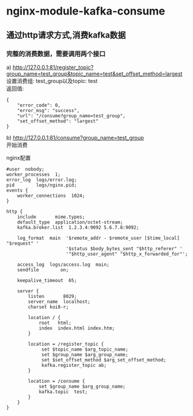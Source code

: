 # nginx-module-kafka-consume
## 通过http请求方式,消费kafka数据<br/>
### 完整的消费数据，需要调用两个接口<br/>
a) http://127.0.0.1:81/register_topic?group_name=test_group&topic_name=test&set_offset_method=largest<br/>
   设置消费组: test_group以及topic: test<br/>
   返回值: <br/>
   ```
   {
	   "error_code": 0,
	   "error_msg": "success",
	   "url": "/consume?group_name=test_group",
	   "set_offset_method": "largest"
   }
   ```
   
b) http://127.0.0.1:81/consume?group_name=test_group<br/>
   开始消费<br/>
   
nginx配置
```
#user  nobody;
worker_processes  1;
error_log  logs/error.log;
pid        logs/nginx.pid;
events {
    worker_connections  1024;
}

http {
    include       mime.types;
    default_type  application/octet-stream;
    kafka.broker.list  1.2.3.4:9092 5.6.7.8:9092;

    log_format  main  '$remote_addr - $remote_user [$time_local] "$request" '
                      '$status $body_bytes_sent "$http_referer" '
                      '"$http_user_agent" "$http_x_forwarded_for"';

    access_log  logs/access.log  main;
    sendfile        on;

    keepalive_timeout  65;

    server {
        listen       8029;
        server_name  localhost;
        charset koi8-r;

        location / {
            root   html;
            index  index.html index.htm;
        }

        location = /register_topic {
             set $topic_name $arg_topic_name;
             set $group_name $arg_group_name;
             set $set_offset_method $arg_set_offset_method;
             kafka.register_topic ab;
        }

        location = /consume { 
            set $group_name $arg_group_name;
            kafka.topic  test;
        }
    }
}
```
